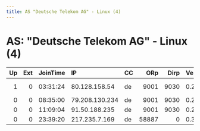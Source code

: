 ```yaml
---
title: AS "Deutsche Telekom AG" - Linux (4)
---
```


# AS: "Deutsche Telekom AG" - Linux (4)

|   Up |   Ext | JoinTime   | IP             | CC   |   ORp |   Dirp | Version   | Contact                      | Nickname    |   eFamMembers |
|-----:|------:|:-----------|:---------------|:-----|------:|-------:|:----------|:-----------------------------|:------------|--------------:|
|    1 |     0 | 03:31:24   | 80.128.158.54  | de   |  9001 |   9030 | 0.2.7.6   | qqqi &lt;adalbert pppp b aaa | iiiq        |             1 |
|    0 |     0 | 08:35:00   | 79.208.130.234 | de   |  9001 |   9030 | 0.2.5.14  | None                         | SeireRelay  |             1 |
|    0 |     0 | 11:09:04   | 91.50.188.235  | de   |  9001 |   9030 | 0.2.5.14  | None                         | rpi2minimix |             1 |
|    0 |     0 | 23:39:20   | 217.235.7.169  | de   | 58887 |      0 | 0.3.0.9   | contact@xreality.de          | NIPPONLAN   |             1 |
